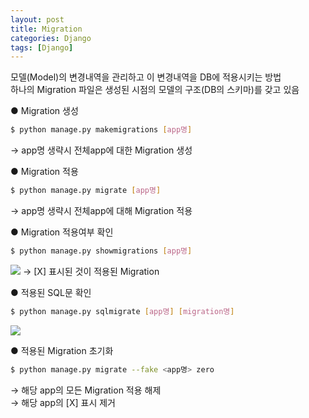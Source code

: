 ```yaml
---
layout: post
title: Migration
categories: Django
tags: [Django]
---
```


모델(Model)의 변경내역을 관리하고 이 변경내역을 DB에 적용시키는 방법  
하나의 Migration 파일은 생성된 시점의 모델의 구조(DB의 스키마)를 갖고 있음

● Migration 생성

```bash
$ python manage.py makemigrations [app명]
```
→ app명 생략시 전체app에 대한 Migration 생성

● Migration 적용

```bash
$ python manage.py migrate [app명]
```

→ app명 생략시 전체app에 대해 Migration 적용

● Migration 적용여부 확인

```bash
$ python manage.py showmigrations [app명]
```

![](https://img1.daumcdn.net/thumb/R1280x0/?scode=mtistory2&fname=https%3A%2F%2Fblog.kakaocdn.net%2Fdn%2Fb0SUEB%2FbtqPyr8ZZ3r%2FIs9TL38DNCuEdb67fTAdok%2Fimg.png)
→ \[X\] 표시된 것이 적용된 Migration

● 적용된 SQL문 확인

```bash
$ python manage.py sqlmigrate [app명] [migration명]
```
![](https://img1.daumcdn.net/thumb/R1280x0/?scode=mtistory2&fname=https%3A%2F%2Fblog.kakaocdn.net%2Fdn%2FbXJBJj%2FbtqPDIvls4N%2FTWDcXgopoCBEH6U8y21Zkk%2Fimg.png)

● 적용된 Migration 초기화

``` bash
$ python manage.py migrate --fake <app명> zero
```
→ 해당 app의 모든 Migration 적용 해제  
→ 해당 app의 \[X\] 표시 제거
